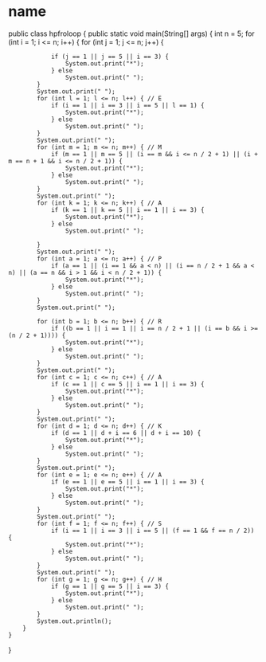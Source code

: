 # name
public class hpfroloop {
	public static void main(String[] args) {
		int n = 5;
		for (int i = 1; i <= n; i++) {
			for (int j = 1; j <= n; j++) {

				if (j == 1 || j == 5 || i == 3) {
					System.out.print("*");
				} else
					System.out.print(" ");
			}
			System.out.print(" ");
			for (int l = 1; l <= n; l++) { // E
				if (i == 1 || i == 3 || i == 5 || l == 1) {
					System.out.print("*");
				} else
					System.out.print(" ");
			}
			System.out.print(" ");
			for (int m = 1; m <= n; m++) { // M
				if (m == 1 || m == 5 || (i == m && i <= n / 2 + 1) || (i + m == n + 1 && i <= n / 2 + 1)) {
					System.out.print("*");
				} else
					System.out.print(" ");
			}
			System.out.print(" ");
			for (int k = 1; k <= n; k++) { // A
				if (k == 1 || k == 5 || i == 1 || i == 3) {
					System.out.print("*");
				} else
					System.out.print(" ");

			}
			System.out.print(" ");
			for (int a = 1; a <= n; a++) { // P
				if (a == 1 || (i == 1 && a < n) || (i == n / 2 + 1 && a < n) || (a == n && i > 1 && i < n / 2 + 1)) {
					System.out.print("*");
				} else
					System.out.print(" ");
			}
			System.out.print(" ");

			for (int b = 1; b <= n; b++) { // R
				if ((b == 1 || i == 1 || i == n / 2 + 1 || (i == b && i >= (n / 2 + 1)))) {
					System.out.print("*");
				} else
					System.out.print(" ");
			}
			System.out.print(" ");
			for (int c = 1; c <= n; c++) { // A
				if (c == 1 || c == 5 || i == 1 || i == 3) {
					System.out.print("*");
				} else
					System.out.print(" ");
			}
			System.out.print(" ");
			for (int d = 1; d <= n; d++) { // K
				if (d == 1 || d + i == 6 || d + i == 10) {
					System.out.print("*");
				} else
					System.out.print(" ");
			}
			System.out.print(" ");
			for (int e = 1; e <= n; e++) { // A
				if (e == 1 || e == 5 || i == 1 || i == 3) {
					System.out.print("*");
				} else
					System.out.print(" ");
			}
			System.out.print(" ");
			for (int f = 1; f <= n; f++) { // S
				if (i == 1 || i == 3 || i == 5 || (f == 1 && f == n / 2)) {
					System.out.print("*");
				} else
					System.out.print(" ");
			}
			System.out.print(" ");
			for (int g = 1; g <= n; g++) { // H
				if (g == 1 || g == 5 || i == 3) {
					System.out.print("*");
				} else
					System.out.print(" ");
			}
			System.out.println();
		}
	}
}
